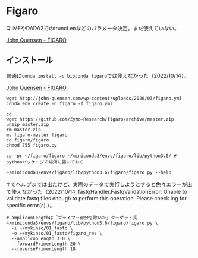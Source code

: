 # Figaro 

QIIMEやDADA2でのtruncLenなどのパラメータ決定。まだ使えていない。

[John Quensen - FIGARO](https://john-quensen.com/tutorials/figaro/)

## インストール

普通に`conda install -c bioconda figaro`では使えなかった（2022/10/14）。

[John Quensen - FIGARO](https://john-quensen.com/tutorials/figaro/)

```
wget http://john-quensen.com/wp-content/uploads/2020/03/figaro.yml
conda env create -n figaro -f figaro.yml

cd
wget https://github.com/Zymo-Research/figaro/archive/master.zip
unzip master.zip
rm master.zip
mv figaro-master figaro
cd figaro/figaro
chmod 755 figaro.py

cp -pr ~/figaro/figaro ~/miniconda3/envs/figaro/lib/python3.6/ # pythonパッケージの場所に置いておく

~/miniconda3/envs/figaro/lib/python3.6/figaro/figaro.py --help
```

↑でヘルプまでは出たけど、実際のデータで実行しようとすると色々エラーが出て使えなかった（2022/10/14, fastqHandler.FastqValidationError: Unable to validate fastq files enough to perform this operation. Please check log for specific error(s).）。


```
# ampliconLengthは「プライマー部分を除いた」ターゲット長
~/miniconda3/envs/figaro/lib/python3.6/figaro/figaro.py \
  -i ~/mykinso/01_fastq \
  -o ~/mykinso/01_fastq/figaro_res \
  --ampliconLength 310 \
  --forwardPrimerLength 20 \
  --reversePrimerLength 18
```